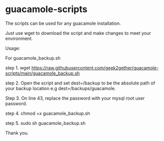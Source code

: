 # guacamole-scripts

The scripts can be used for any guacamole installation.

Just use wget to download the script and make changes to meet your environment.

Usage:

For guacamole_backup.sh
 
step 1. wget https://raw.githubusercontent.com/geek2gether/guacamole-scripts/main/guacamole_backup.sh

step 2. Open the script and set dest=/backup to be the absolute path of your backup location e.g dest=/backups/guacamole.

Step 3. On line 43, replace the password with your mysql root user password.

step 4. chmod +x guacamole_backup.sh

step 5. sudo sh guacamole_backup.sh

Thank you.

